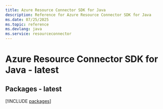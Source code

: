```yaml
---
title: Azure Resource Connector SDK for Java
description: Reference for Azure Resource Connector SDK for Java
ms.date: 07/25/2025
ms.topic: reference
ms.devlang: java
ms.service: resourceconnector
---
```

# Azure Resource Connector SDK for Java - latest
## Packages - latest
[!INCLUDE [packages](resource-connector-index.md)]